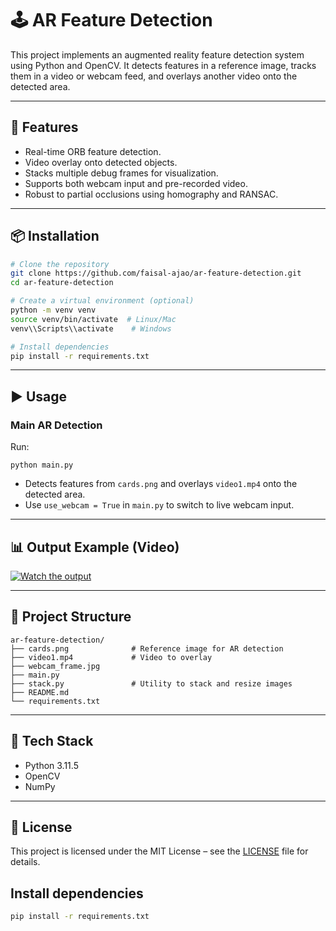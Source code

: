 # 🕹️ AR Feature Detection

This project implements an augmented reality feature detection system using Python and OpenCV. It detects features in a reference image, tracks them in a video or webcam feed, and overlays another video onto the detected area.

---

## 🚀 Features
- Real-time ORB feature detection.
- Video overlay onto detected objects.
- Stacks multiple debug frames for visualization.
- Supports both webcam input and pre-recorded video.
- Robust to partial occlusions using homography and RANSAC.

---

## 📦 Installation

```bash
# Clone the repository
git clone https://github.com/faisal-ajao/ar-feature-detection.git
cd ar-feature-detection

# Create a virtual environment (optional)
python -m venv venv
source venv/bin/activate  # Linux/Mac
venv\\Scripts\\activate    # Windows

# Install dependencies
pip install -r requirements.txt
```

---

## ▶️ Usage

### Main AR Detection
Run:
```
python main.py
```
- Detects features from `cards.png` and overlays `video1.mp4` onto the detected area.
- Use `use_webcam = True` in `main.py` to switch to live webcam input.

---

## 📊 Output Example (Video)
[![Watch the output](https://img.youtube.com/vi/X3BaIABf8zM/hqdefault.jpg)](https://youtu.be/X3BaIABf8zM?feature=shared)

---

## 📂 Project Structure
```
ar-feature-detection/
├── cards.png              # Reference image for AR detection
├── video1.mp4             # Video to overlay
├── webcam_frame.jpg
├── main.py
├── stack.py               # Utility to stack and resize images
├── README.md
└── requirements.txt
```

---

## 🧠 Tech Stack
- Python 3.11.5
- OpenCV
- NumPy

---

## 📜 License
This project is licensed under the MIT License – see the [LICENSE](LICENSE) file for details.

## Install dependencies
```bash
pip install -r requirements.txt
```
